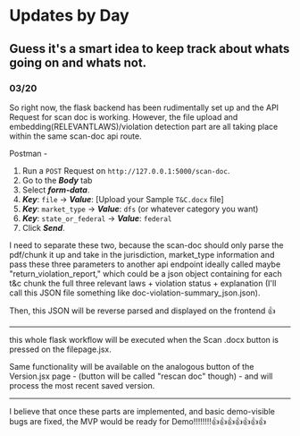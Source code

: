 # Updates by Day

## Guess it's a smart idea to keep track about whats going on and whats not.

### 03/20

So right now, the flask backend has been rudimentally set up and the API Request for scan doc is working. However, the file upload and embedding(RELEVANTLAWS)/violation detection part are all taking place within the same scan-doc api route.

Postman -

1. Run a `POST` Request on `http://127.0.0.1:5000/scan-doc`.
2. Go to the **_Body_** tab
3. Select **_form-data_**.
4. **_Key_**: `file` → **_Value_**: [Upload your Sample ```T&C.docx``` file]
5. **_Key_**: `market_type` → **_Value_**: `dfs` (or whatever category you want)
6. **_Key_**: `state_or_federal` → **_Value_**: `federal`
7. Click **_Send_**.

I need to separate these two, because the scan-doc should only parse the pdf/chunk it up and take in the jurisdiction, market_type information and pass these three parameters to another api endpoint ideally called maybe "return_violation_report," which could be a json object containing for each t&c chunk the full three relevant laws + violation status + explanation (I'll call this JSON file something like doc-violation-summary_json.json).

Then, this JSON will be reverse parsed and displayed on the frontend 👍

---

this whole flask workflow will be executed when the Scan .docx button is pressed on the filepage.jsx.

Same functionality will be available on the analogous button of the Version.jsx page - (button will be called "rescan doc" though) - and will process the most recent saved version.

---

I believe that once these parts are implemented, and basic demo-visible bugs are fixed, the MVP would be ready for Demo!!!!!!!!👍👍👍👍👍👍👍
